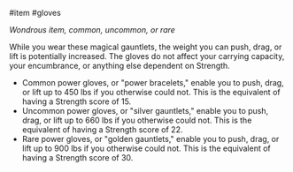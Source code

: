  #item #gloves 

*Wondrous item, common, uncommon, or rare*

While you wear these magical gauntlets, the weight you can push, drag, or lift is potentially increased. The gloves do not affect your carrying capacity, your encumbrance, or anything else dependent on Strength.

* Common power gloves, or "power bracelets," enable you to push, drag, or lift up to 450 lbs if you otherwise could not. This is the equivalent of having a Strength score of 15.
* Uncommon power gloves, or "silver gauntlets," enable you to push, drag, or lift up to 660 lbs if you otherwise could not. This is the equivalent of having a Strength score of 22.
* Rare power gloves, or "golden gauntlets," enable you to push, drag, or lift up to 900 lbs if you otherwise could not. This is the equivalent of having a Strength score of 30.
